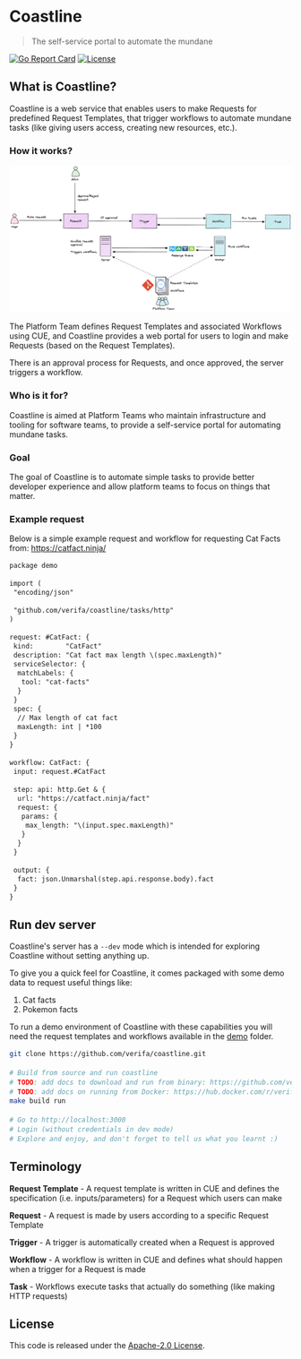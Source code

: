 # Coastline

> The self-service portal to automate the mundane

[![Go Report Card](https://goreportcard.com/badge/github.com/verifa/coastline)](https://goreportcard.com/report/github.com/verifa/coastline)
[![License](https://img.shields.io/badge/License-Apache_2.0-blue.svg)](https://opensource.org/licenses/Apache-2.0)

## What is Coastline?

Coastline is a web service that enables users to make Requests for predefined Request Templates, that trigger workflows to automate mundane tasks (like giving users access, creating new resources, etc.).

### How it works?

![how-it-works](./docs/how-it-works.excalidraw.png)

The Platform Team defines Request Templates and associated Workflows using CUE, and Coastline provides a web portal for users to login and make Requests (based on the Request Templates).

There is an approval process for Requests, and once approved, the server triggers a workflow.

### Who is it for?

Coastline is aimed at Platform Teams who maintain infrastructure and tooling for software teams, to provide a self-service portal for automating mundane tasks.

### Goal

The goal of Coastline is to automate simple tasks to provide better developer experience and allow platform teams to focus on things that matter.

### Example request

Below is a simple example request and workflow for requesting Cat Facts from: <https://catfact.ninja/>

```cue
package demo

import (
 "encoding/json"
 
 "github.com/verifa/coastline/tasks/http"
)

request: #CatFact: {
 kind:        "CatFact"
 description: "Cat fact max length \(spec.maxLength)"
 serviceSelector: {
  matchLabels: {
   tool: "cat-facts"
  }
 }
 spec: {
  // Max length of cat fact
  maxLength: int | *100
 }
}

workflow: CatFact: {
 input: request.#CatFact

 step: api: http.Get & {
  url: "https://catfact.ninja/fact"
  request: {
   params: {
    max_length: "\(input.spec.maxLength)"
   }
  }
 }

 output: {
  fact: json.Unmarshal(step.api.response.body).fact
 }
}
```

## Run dev server

Coastline's server has a `--dev` mode which is intended for exploring Coastline without setting anything up.

To give you a quick feel for Coastline, it comes packaged with some demo data to request useful things like:

1. Cat facts
2. Pokemon facts

To run a demo environment of Coastline with these capabilities you will need the request templates and workflows available in the [demo](./examples/demo) folder.

```bash
git clone https://github.com/verifa/coastline.git

# Build from source and run coastline
# TODO: add docs to download and run from binary: https://github.com/verifa/coastline/releases
# TODO: add docs on running from Docker: https://hub.docker.com/r/verifa/coastline
make build run

# Go to http://localhost:3000
# Login (without credentials in dev mode)
# Explore and enjoy, and don't forget to tell us what you learnt :)
```

## Terminology

**Request Template** - A request template is written in CUE and defines the specification (i.e. inputs/parameters) for a Request which users can make

**Request** - A request is made by users according to a specific Request Template

**Trigger** - A trigger is automatically created when a Request is approved

**Workflow** - A workflow is written in CUE and defines what should happen when a trigger for a Request is made

**Task** - Workflows execute tasks that actually do something (like making HTTP requests)

## License

This code is released under the [Apache-2.0 License](./LICENSE).
